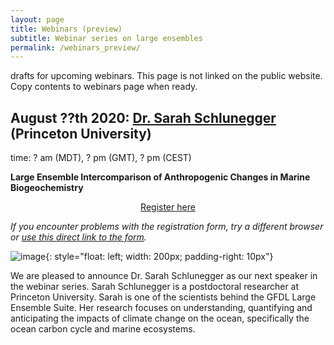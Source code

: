 ```yaml
---
layout: page
title: Webinars (preview)
subtitle: Webinar series on large ensembles
permalink: /webinars_preview/
---
```


drafts for upcoming webinars. This page is not linked on the public website. Copy contents to webinars page when ready.


## August ??th 2020: [Dr. Sarah Schlunegger](https://www.sarahschlunegger.com) (Princeton University)
time: ? am (MDT), ? pm (GMT), ? pm (CEST)

**Large Ensemble Intercomparison of Anthropogenic Changes in Marine Biogeochemistry**

<div style="text-align:center;">
<a class="btn btn-success" href="https://large-ensemble.github.io/webinars/registration3">Register here</a>
</div>

*If you encounter problems with the registration form, try a different browser or [use this direct link to the form](https://forms.gle/donM2cnumjLBqvKb7).*

![image](https://uc8706a82c87399fd1097e50f910.previews.dropboxusercontent.com/p/thumb/AA1R-J9Dq42HferluGYJ5O8T3JX_1_gGXBgJ1dEAV97ZrKuzjUPGnFg_1RYOHhMbvKL4H2H1UMiEvykPGbuAn5NbwuVWPWMwYH-fK3aqNDclf2TXhyjWoO908lAgKgS8D0YlNcZl_5SGGNcWXvfyJz1eqO1zdnJ1kF-qbVzn_uxLfx1NXMTl7GTy-STqBypu81YWwN2Ks6Ar1VoYBY6xHHXF2qtaOxGDI46QAOCod032rz1Zu7EhgSqmk4nueLKgDiK-8pzLvUXZO0jb2h6W4ZCv6iT7b_lEbPuW4PiEiGDbv8XOxo9Gb6h4P0azU9WcHnXfOqcoAI5CDJrlFpbk6Nihi85D6oUxjZUmfk8E8JF7HDjIoos5Yce0L3CGoRUXpBO61tvgI102lKmxkjH3C46w/p.jpeg?fv_content=true&size_mode=5){: style="float: left; width: 200px; padding-right: 10px"}

We are pleased to announce Dr. Sarah Schlunegger as our next speaker in the webinar series. Sarah Schlunegger is a postdoctoral researcher at Princeton University. Sarah is one of the scientists behind the GFDL Large Ensemble Suite. Her research focuses on understanding, quantifying and anticipating the impacts of climate change on the ocean, specifically the ocean carbon cycle and marine ecosystems.


<br>



